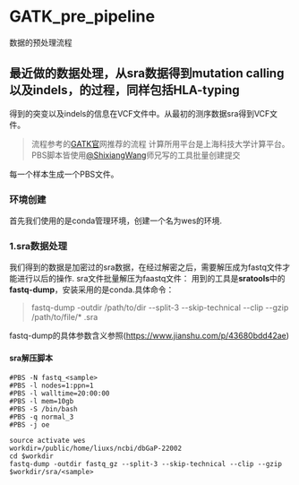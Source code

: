 # GATK_pre_pipeline
数据的预处理流程
## 最近做的数据处理，从sra数据得到mutation calling 以及indels，的过程，同样包括HLA-typing
得到的突变以及indels的信息在VCF文件中。从最初的测序数据sra得到VCF文件。
> 流程参考的[GATK官](https://software.broadinstitute.org/gatk/best-practices/workflow?id=11165)网推荐的流程
  计算所用平台是上海科技大学计算平台。PBS脚本皆使用[@ShixiangWang](https://github.com/ShixiangWang/sync-deploy)师兄写的工具批量创建提交

每一个样本生成一个PBS文件。

### 环境创建
首先我们使用的是conda管理环境，创建一个名为wes的环境.
### 1.sra数据处理
  我们得到的数据是加密过的sra数据，在经过解密之后，需要解压成为fastq文件才能进行以后的操作.
  sra文件批量解压为faastq文件：
  用到的工具是**sratools**中的**fastq-dump**，安装采用的是conda.具体命令：
> fastq-dump -outdir /path/to/dir --split-3 --skip-technical --clip --gzip /path/to/file/* .sra

fastq-dump的具体参数含义参照(https://www.jianshu.com/p/43680bdd42ae)
#### sra解压脚本
~~~
#PBS -N fastq_<sample>
#PBS -l nodes=1:ppn=1
#PBS -l walltime=20:00:00
#PBS -l mem=10gb
#PBS -S /bin/bash
#PBS -q normal_3
#PBS -j oe

source activate wes
workdir=/public/home/liuxs/ncbi/dbGaP-22002
cd $workdir
fastq-dump -outdir fastq_gz --split-3 --skip-technical --clip --gzip $workdir/sra/<sample>
~~~


